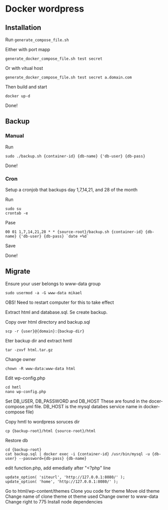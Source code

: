 # Docker wordpress

## Installation

Run `generate_compose_file.sh` 

Either with port mapp 
```
generate_docker_compose_file.sh test secret
```
Or with vitual host
```
generate_docker_compose_file.sh test secret a.domain.com
```

Then build and start
```
docker up-d
```

Done!

## Backup

### Manual


Run
```
sudo ./backup.sh {container-id} {db-name} {'db-user} {db-pass}          
```

Done!

### Cron

Setup a cronjob that backups day 1,7,14,21, and 28 of the month

Run 
```
sudo su
crontab -e
```
Pase
```
00 01 1,7,14,21,28 * * {source-root}/backup.sh {container-id} {db-name} {'db-user} {db-pass} `date +%d`
```
Save

Done!

## Migrate

Ensure your user belongs to www-data group
```
sudo usermod -a -G www-data mikael
```
OBS! Need to restart computer for this to take effect

Extract html and database.sql. Se create backup.

Copy over html directory and backup.sql
```
scp -r {user}@{domain}:{backup-dir} 

```

Eter backup dir and extract hmtl
```
tar -zxvf html.tar.gz 
```

Change owner
```
chown -R www-data:www-data html
```

Edit wp-config.php
```
cd hmtl
nano wp-config.php
``` 
Set DB_USER, DB_PASSWORD and DB_HOST 
These are found in the docer-compose.yml file. 
DB_HOST is  the mysql databes  service name in docker-compose file)


Copy hmtl to wordpress soruces dir
```
cp {backup-root}/html {source-root}/html
```

Restore db
```
cd {backup-root}
cat backup.sql | docker exec -i {container-id} /usr/bin/mysql -u {db-user} --password={db-pass} {db-name}
```

edit function.php, add emediatly after "<?php" line
```
update_option( 'siteurl', 'http://127.0.0.1:8080/' );
update_option( 'home', 'http://127.0.0.1:8080/' );
```

Go to html/wp-content/themes
Clone you code for theme
Move old theme
Change name of clone theme ot theme used
Change owner to www-data
Change right to 775
Install node dependencies


